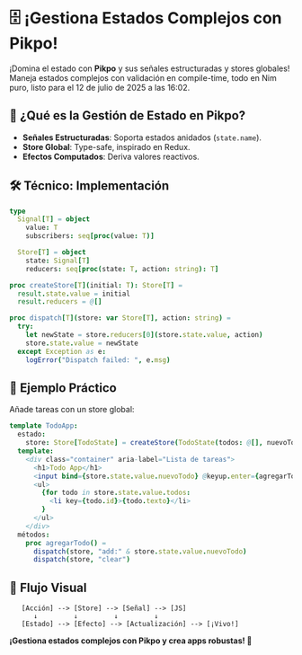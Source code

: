 # 🗄️ ¡Gestiona Estados Complejos con Pikpo!

¡Domina el estado con **Pikpo** y sus señales estructuradas y stores globales! Maneja estados complejos con validación en compile-time, todo en Nim puro, listo para el 12 de julio de 2025 a las 16:02.

## 🚀 ¿Qué es la Gestión de Estado en Pikpo?
- **Señales Estructuradas**: Soporta estados anidados (`state.name`).
- **Store Global**: Type-safe, inspirado en Redux.
- **Efectos Computados**: Deriva valores reactivos.

## 🛠️ Técnico: Implementación
```nim
type
  Signal[T] = object
    value: T
    subscribers: seq[proc(value: T)]

  Store[T] = object
    state: Signal[T]
    reducers: seq[proc(state: T, action: string): T]

proc createStore[T](initial: T): Store[T] =
  result.state.value = initial
  result.reducers = @[]

proc dispatch[T](store: var Store[T], action: string) =
  try:
    let newState = store.reducers[0](store.state.value, action)
    store.state.value = newState
  except Exception as e:
    logError("Dispatch failed: ", e.msg)
```

## 🎉 Ejemplo Práctico
Añade tareas con un store global:
```nim
template TodoApp:
  estado:
    store: Store[TodoState] = createStore(TodoState(todos: @[], nuevoTodo: ""))
  template:
    <div class="container" aria-label="Lista de tareas">
      <h1>Todo App</h1>
      <input bind={store.state.value.nuevoTodo} @keyup.enter={agregarTodo}>
      <ul>
        {for todo in store.state.value.todos:
          <li key={todo.id}>{todo.texto}</li>
        }
      </ul>
    </div>
  métodos:
    proc agregarTodo() =
      dispatch(store, "add:" & store.state.value.nuevoTodo)
      dispatch(store, "clear")
```

## 🎨 Flujo Visual
```
   [Acción] --> [Store] --> [Señal] --> [JS]
      ↓         ↓         ↓         ↓
   [Estado] --> [Efecto] --> [Actualización] --> [¡Vivo!]
```

**¡Gestiona estados complejos con Pikpo y crea apps robustas! 🎨**
